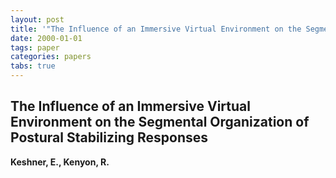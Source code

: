 ```yaml
---
layout: post
title: '"The Influence of an Immersive Virtual Environment on the Segmental Organization of Postural Stabilizing Responses"'
date: 2000-01-01
tags: paper
categories: papers
tabs: true
---
```


## The Influence of an Immersive Virtual Environment on the Segmental Organization of Postural Stabilizing Responses
**Keshner, E., Kenyon, R.**
